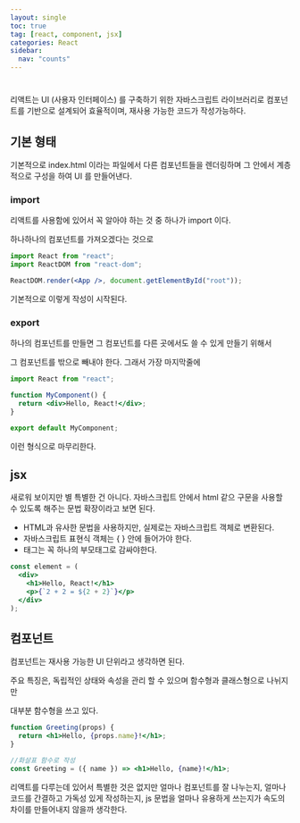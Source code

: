 ```yaml
---
layout: single
toc: true
tag: [react, component, jsx]
categories: React
sidebar:
  nav: "counts"
---
```


#

리액트는 UI (사용자 인터페이스) 를 구축하기 위한 자바스크립트 라이브러리로
컴포넌트를 기반으로 설계되어 효율적이며, 재사용 가능한 코드가 작성가능하다.

## 기본 형태

기본적으로 index.html 이라는 파일에서 다른 컴포넌트들을 렌더링하며
그 안에서 계층적으로 구성을 하여 UI 를 만들어낸다.

### import

리액트를 사용함에 있어서 꼭 알아야 하는 것 중 하나가 import 이다.

하나하나의 컴포넌트를 가져오겠다는 것으로

```jsx
import React from "react";
import ReactDOM from "react-dom";

ReactDOM.render(<App />, document.getElementById("root"));
```

기본적으로 이렇게 작성이 시작된다.

### export

하나의 컴포넌트를 만들면 그 컴포넌트를 다른 곳에서도 쓸 수 있게 만들기 위해서

그 컴포넌트를 밖으로 빼내야 한다. 그래서 가장 마지막줄에

```jsx
import React from "react";

function MyComponent() {
  return <div>Hello, React!</div>;
}

export default MyComponent;
```

이런 형식으로 마무리한다.

## jsx

새로워 보이지만 별 특별한 건 아니다. 자바스크립트 안에서 html 같으 구문을 사용할 수 있도록 해주는 문법 확장이라고 보면 된다.

- HTML과 유사한 문법을 사용하지만, 실제로는 자바스크립트 객체로 변환된다.
- 자바스크립트 표현식 객체는 { } 안에 들어가야 한다.
- 태그는 꼭 하나의 부모태그로 감싸야한다.

```jsx
const element = (
  <div>
    <h1>Hello, React!</h1>
    <p>{`2 + 2 = ${2 + 2}`}</p>
  </div>
);
```

## 컴포넌트

컴포넌트는 재사용 가능한 UI 단위라고 생각하면 된다.

주요 특징은, 독립적인 상태와 속성을 관리 할 수 있으며 함수형과 클래스형으로 나뉘지만

대부분 함수형을 쓰고 있다.

```jsx
function Greeting(props) {
  return <h1>Hello, {props.name}!</h1>;
}

//화살표 함수로 작성
const Greeting = ({ name }) => <h1>Hello, {name}!</h1>;
```

리액트를 다루는데 있어서 특별한 것은 없지만 얼마나 컴포넌트를 잘 나누는지, 얼마나 코드를 간결하고 가독성 있게 작성하는지, js 문법을 얼마나 유용하게 쓰는지가 속도의 차이를 만들어내지 않을까 생각한다.
